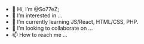 - 👋 Hi, I’m @So77eZ;
- 👀 I’m interested in ...
- 🌱 I’m currently learning JS/React, HTML/CSS, PHP.
- 💞️ I’m looking to collaborate on ... 
- 📫 How to reach me ... 

<!---
So77eZ/So77eZ is a ✨ special ✨ repository because its `README.md` (this file) appears on your GitHub profile.
You can click the Preview link to take a look at your changes.
--->
